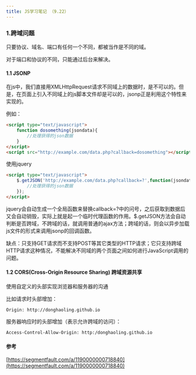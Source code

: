 ```yaml
---
title: JS学习笔记 （9.22）
---
```


### **1.跨域问题**

只要协议、域名、端口有任何一个不同，都被当作是不同的域。

对于端口和协议的不同，只能通过后台来解决。

#### 1.1 JSONP

在js中，我们直接用XMLHttpRequest请求不同域上的数据时，是不可以的。但是，在页面上引入不同域上的js脚本文件却是可以的，jsonp正是利用这个特性来实现的。

例如：
```html
<script type="text/javascript">
    function dosomething(jsondata){
        //处理获得的json数据
    }
</script>
<script src="http://example.com/data.php?callback=dosomething"></script>
```
使用jquery
```html
<script type="text/javascript">
    $.getJSON('http://example.com/data.php?callback=?',function(jsondata)){
        //处理获得的json数据
    });
</script>
```
jquery会自动生成一个全局函数来替换callback=?中的问号，之后获取到数据后又会自动销毁，实际上就是起一个临时代理函数的作用。$.getJSON方法会自动判断是否跨域，不跨域的话，就调用普通的ajax方法；跨域的话，则会以异步加载js文件的形式来调用jsonp的回调函数。

缺点：只支持GET请求而不支持POST等其它类型的HTTP请求；它只支持跨域HTTP请求这种情况，不能解决不同域的两个页面之间如何进行JavaScript调用的问题。

#### 1.2 CORS(Cross-Origin Resource Sharing) 跨域资源共享

使用自定义的头部实现浏览器和服务器的沟通

比如请求时头部增加：
```
Origin: http://donghaoling.github.io
```

服务器响应时的头部增加（表示允许跨域的访问）：
```
Access-Control-Allow-Origin: http:/donghaoling.github.io
```

#### 参考
[https://segmentfault.com/a/1190000000718840](https://segmentfault.com/a/1190000000718840)